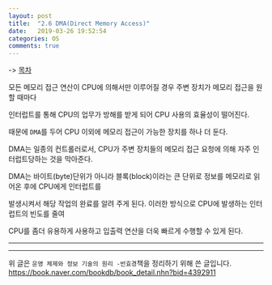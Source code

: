 ```yaml
---
layout: post
title:  "2.6 DMA(Direct Memory Access)"
date:   2019-03-26 19:52:54
categories: OS
comments: true
---
```


-> [목차](https://chogyujin.github.io/2019/03/17/%EB%AA%A9%EC%B0%A8/)  

모든 메모리 접근 연산이 CPU에 의해서만 이루어질 경우 주변 장치가 메모리 접근을 원할 때마다  

인터럽트를 통해 CPU의 업무가 방해를 받게 되어 CPU 사용의 효율성이 떨어진다.  

때문에 `DMA`를 두어 CPU 이외에 메모리 접근이 가능한 장치를 하나 더 둔다.  

DMA는 일종의 컨트롤러로서, CPU가 주변 장치들의 메모리 접근 요청에 의해 자주 인터럽트당하는 것을 막아준다.  

DMA는 바이트(byte)단위가 아니라 블록(block)이라는 큰 단위로 정보를 메모리로 읽어온 후에 CPU에게 인터럽트를  

발생시켜서 해당 작업의 완료를 알려 주게 된다. 이러한 방식으로 CPU에 발생하는 인터럽트의 빈도를 줄여  

CPU를 좀더 유용하게 사용하고 입출력 연산을 더욱 빠르게 수행할 수 있게 된다.  



---  

---  

  

위 글은 `운영 체제와 정보 기술의 원리 -반효경`책을 정리하기 위해 쓴 글입니다.  
https://book.naver.com/bookdb/book_detail.nhn?bid=4392911

